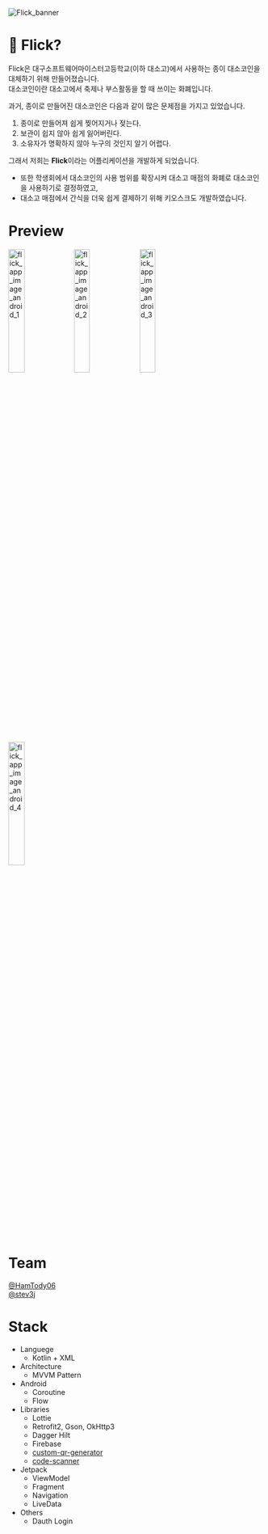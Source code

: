 ![Flick_banner](https://github.com/Wonderful-Sigma/flick-android-mvp/assets/103572569/0df2339c-a677-443b-a730-e63baa5919e0)

# 🔵 Flick?

Flick은 대구소프트웨어마이스터고등학교(이하 대소고)에서 사용하는 종이 대소코인을 대체하기 위해 만들어졌습니다. </br>
대소코인이란 대소고에서 축제나 부스활동을 할 때 쓰이는 화폐입니다.</br>

과거, 종이로 만들어진 대소코인은 다음과 같이 많은 문제점을 가지고 있었습니다.

1. 종이로 만들어져 쉽게 찢어지거나 젖는다.
2. 보관이 쉽지 않아 쉽게 잃어버린다.
3. 소유자가 명확하지 않아 누구의 것인지 알기 어렵다.

그래서 저희는 **Flick**이라는 어플리케이션을 개발하게 되었습니다.

+ 또한 학생회에서 대소코인의 사용 범위를 확장시켜 대소고 매점의 화폐로 대소코인을 사용하기로 결정하였고,
+ 대소고 매점에서 간식을 더욱 쉽게 결제하기 위해 키오스크도 개발하였습니다.

# Preview

<img width="25%" alt="flick_app_image_android_1" src="https://github.com/Wonderful-Sigma/flick-android-mvp/assets/103572569/e57f059d-1c52-42e6-b567-113f8289e4ca">
<img width="25%" alt="flick_app_image_android_2" src="https://github.com/Wonderful-Sigma/flick-android-mvp/assets/103572569/615b7faa-69ee-4dff-b143-58ebe6135aa4">
<img width="25%" alt="flick_app_image_android_3" src="https://github.com/Wonderful-Sigma/flick-android-mvp/assets/103572569/4bccd34d-f619-4a5f-b5e6-1173abcd5eda">
<img width="25%" alt="flick_app_image_android_4" src="https://github.com/Wonderful-Sigma/flick-android-mvp/assets/103572569/2adaf72c-d09c-495c-95f2-20bf480b4476">

# Team

[@HamTody06](https://github.com/HamTory06) </br>
[@stev3j](https://www.notion.so/stev3j/845cb047a86443e9847078b25a54f204)

# Stack
- Languege
  - Kotlin + XML
- Architecture
  - MVVM Pattern
- Android
  - Coroutine
  - Flow
- Libraries
  - Lottie
  - Retrofit2, Gson, OkHttp3
  - Dagger Hilt
  - Firebase
  - [custom-qr-generator](https://github.com/alexzhirkevich/custom-qr-generator)
  - [code-scanner](https://github.com/yuriy-budiyev/code-scanner/tree/master)
- Jetpack
  - ViewModel
  - Fragment
  - Navigation
  - LiveData
- Others
  - Dauth Login
